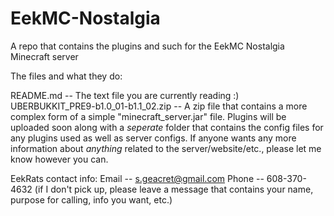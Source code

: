 # EekMC-Nostalgia
A repo that contains the plugins and such for the EekMC Nostalgia Minecraft server

The files and what they do:

README.md -- The text file you are currently reading :)
UBERBUKKIT_PRE9-b1.0_01-b1.1_02.zip -- A zip file that contains a more complex form of a simple "minecraft_server.jar" file.
Plugins will be uploaded soon along with a *seperate* folder that contains the config files for any plugins used as well as server configs.
If anyone wants any more information about *anything* related to the server/website/etc., please let me know however you can.

EekRats contact info:
Email -- s.geacret@gmail.com
Phone -- 608-370-4632 (if I don't pick up, please leave a message that contains your name, purpose for calling, info you want, etc.)
